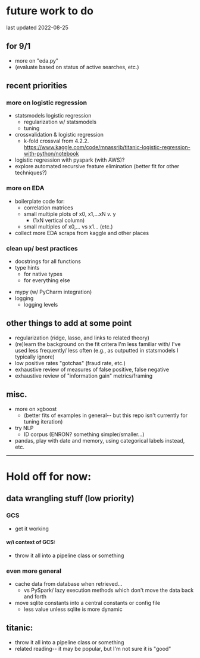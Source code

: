 # future work to do
last updated 2022-08-25

## for 9/1
* more on "eda.py"
* (evaluate based on status of active searches, etc.)

## recent priorities

### more on logistic regression
- statsmodels logistic regression
  - regularization w/ statsmodels
  - tuning
- crossvalidation & logistic regression
  - k-fold crossval from 4.2.2. https://www.kaggle.com/code/mnassrib/titanic-logistic-regression-with-python/notebook
- logistic regression with pyspark (with AWS)?
- explore automated recursive feature elimination (better fit for other techniques?)

### more on EDA
- boilerplate code for:
  - correlation matrices
  - small multiple plots of x0, x1,...xN _v._ y 
    - (1xN vertical column)
  - small multiples of x0,... vs x1... (etc.)
- collect more EDA scraps from kaggle and other places

### clean up/ best practices
- docstrings for all functions
- type hints
  - for native types
  - for everything else
* mypy (w/ PyCharm integration)
* logging
  * logging levels

## other things to add at some point
* regularization (ridge, lasso, and links to related theory)
* (re)learn the background on the fit critera I'm less familiar with/ I've used less frequently/ less often (e.g., as outputted in statsmodels I typically ignore)
* low positive rates "gotchas" (fraud rate, etc.)
* exhaustive review of measures of false positive, false negative
* exhaustive review of "information gain" metrics/framing

## misc.
* more on xgboost
  * (better fits of examples in general-- but this repo isn't currently for tuning iteration)
* try NLP
  * ID corpus (ENRON? something simpler/smaller...)
* pandas, play with date and memory, using categorical labels instead, etc.

----
# Hold off for now:

## data wrangling stuff (low priority)
### GCS
* get it working
#### w/i context of GCS:
*  throw it all into a pipeline class or something

### even more general
* cache data from database when retrieved...
  * vs PySpark/ lazy execution methods which don't move the data back and forth
* move sqlite constants into a central constants or config file
  * less value unless sqlite is more dynamic

## titanic:
*  throw it all into a pipeline class or something
  * related reading-- it may be popular, but I'm not sure it is "good"